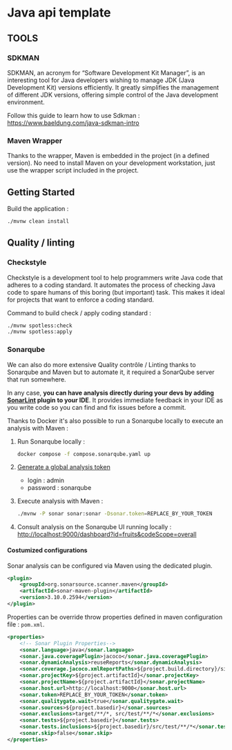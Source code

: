 # Java api template

## TOOLS

### SDKMAN

SDKMAN, an acronym for “Software Development Kit Manager”, is an interesting tool for Java developers wishing to manage JDK (Java Development Kit) versions efficiently. It greatly simplifies the management of different JDK versions, offering simple control of the Java development environment.

Follow this guide to learn how to use Sdkman : <https://www.baeldung.com/java-sdkman-intro>

### Maven Wrapper

Thanks to the wrapper, Maven is embedded in the project (in a defined version). No need to install Maven on your development workstation, just use the wrapper script included in the project.

## Getting Started

Build the application :

```bash
./mvnw clean install
```

## Quality / linting

### Checkstyle

Checkstyle is a development tool to help programmers write Java code that adheres to a coding standard. It automates the process of checking Java code to spare humans of this boring (but important) task. This makes it ideal for projects that want to enforce a coding standard.

Command to build check / apply coding standard :

```bash
./mvnw spotless:check
./mvnw spotless:apply
```

### Sonarqube

We can also do more extensive Quality contrôle / Linting thanks to Sonarqube and Maven but to automate it, it required a SonarQube server that run somewhere.

In any case, **you can have analysis directly during your devs by adding [SonarLint](https://docs.sonarsource.com/sonarlint/intellij/) plugin to your IDE**. It provides immediate feedback in your IDE as you write code so you can find and fix issues before a commit.

Thanks to Docker it's also possible to run a Sonarqube locally to execute an analysis with Maven :

1. Run Sonarqube locally :

    ```bash
    docker compose -f compose.sonarqube.yaml up
    ```

2. [Generate a global analysis token](https://docs.sonarsource.com/sonarqube/latest/user-guide/managing-tokens/#generating-a-token)

   - login : admin
   - password : sonarqube

3. Execute analysis with Maven :

    ```bash
    ./mvnw -P sonar sonar:sonar -Dsonar.token=REPLACE_BY_YOUR_TOKEN
    ```

4. Consult analysis on the Sonarqube UI running locally : <http://localhost:9000/dashboard?id=fruits&codeScope=overall>

#### Costumized configurations

Sonar analysis can be configured via Maven using the dedicated plugin.

```xml
<plugin>
    <groupId>org.sonarsource.scanner.maven</groupId>
    <artifactId>sonar-maven-plugin</artifactId>
    <version>3.10.0.2594</version>
</plugin>
```

Properties can be override throw properties defined in maven configuration file : `pom.xml`.

```xml
<properties>
    <!-- Sonar Plugin Properties-->
    <sonar.language>java</sonar.language>
    <sonar.java.coveragePlugin>jacoco</sonar.java.coveragePlugin>
    <sonar.dynamicAnalysis>reuseReports</sonar.dynamicAnalysis>
    <sonar.coverage.jacoco.xmlReportPaths>${project.build.directory}/site/jacoco/jacoco.xml</sonar.coverage.jacoco.xmlReportPaths>
    <sonar.projectKey>${project.artifactId}</sonar.projectKey>
    <sonar.projectName>${project.artifactId}</sonar.projectName>
    <sonar.host.url>http://localhost:9000</sonar.host.url>
    <sonar.token>REPLACE_BY_YOUR_TOKEN</sonar.token>
    <sonar.qualitygate.wait>true</sonar.qualitygate.wait>
    <sonar.sources>${project.basedir}</sonar.sources>
    <sonar.exclusions>target/**/*, src/test/**/*</sonar.exclusions>
    <sonar.tests>${project.basedir}</sonar.tests>
    <sonar.tests.inclusions>${project.basedir}/src/test/**/*</sonar.tests.inclusions>
    <sonar.skip>false</sonar.skip>
</properties>
```
